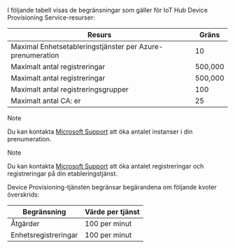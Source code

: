 I följande tabell visas de begränsningar som gäller för IoT Hub Device Provisioning Service-resurser:

| Resurs | Gräns |
| --- | --- |
| Maximal Enhetsetableringstjänster per Azure-prenumeration | 10 |
| Maximalt antal registreringar | 500,000 |
| Maximalt antal registreringar | 500,000 |
| Maximalt antal registreringsgrupper | 100 |
| Maximalt antal CA: er | 25 |

> [!NOTE]
> Du kan kontakta [Microsoft Support](https://azure.microsoft.com/support/options/) att öka antalet instanser i din prenumeration.

> [!NOTE]
> Du kan kontakta [Microsoft Support](https://azure.microsoft.com/support/options/) att öka antalet registreringar och registreringar på din etableringstjänst.

Device Provisioning-tjänsten begränsar begärandena om följande kvoter överskrids:

| Begränsning | Värde per tjänst |
| --- | --- |
| Åtgärder | 100 per minut |
| Enhetsregistreringar | 100 per minut |
